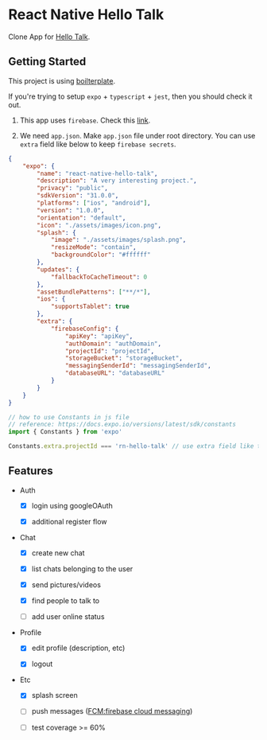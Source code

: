 # React Native Hello Talk

Clone App for [Hello Talk](https://www.hellotalk.com).

## Getting Started

This project is using [boilterplate](https://github.com/slorber/expo-typescript).

If you're trying to setup `expo` + `typescript` + `jest`, then you should check it out.

1. This app uses `firebase`. Check this [link](https://firebase.google.com/docs/web/setup).

2. We need `app.json`. Make `app.json` file under root directory. You can use `extra` field like below to keep `firebase secrets`.

```json
{
	"expo": {
		"name": "react-native-hello-talk",
		"description": "A very interesting project.",
		"privacy": "public",
		"sdkVersion": "31.0.0",
		"platforms": ["ios", "android"],
		"version": "1.0.0",
		"orientation": "default",
		"icon": "./assets/images/icon.png",
		"splash": {
			"image": "./assets/images/splash.png",
			"resizeMode": "contain",
			"backgroundColor": "#ffffff"
		},
		"updates": {
			"fallbackToCacheTimeout": 0
		},
		"assetBundlePatterns": ["**/*"],
		"ios": {
			"supportsTablet": true
		},
		"extra": {
			"firebaseConfig": {
				"apiKey": "apiKey",
				"authDomain": "authDomain",
				"projectId": "projectId",
				"storageBucket": "storageBucket",
				"messagingSenderId": "messagingSenderId",
				"databaseURL": "databaseURL"
			}
		}
	}
}
```

```js
// how to use Constants in js file
// reference: https://docs.expo.io/versions/latest/sdk/constants
import { Constants } from 'expo'

Constants.extra.projectId === 'rn-hello-talk' // use extra field like this!
```

## Features

- Auth

  - [x] login using googleOAuth

  - [x] additional register flow

- Chat

  - [x] create new chat

  - [x] list chats belonging to the user

  - [x] send pictures/videos

  - [x] find people to talk to

  - [ ] add user online status

- Profile

  - [x] edit profile (description, etc)

  - [x] logout

- Etc

  - [x] splash screen

  - [ ] push messages ([FCM:firebase cloud messaging](https://firebase.google.com/docs/cloud-messaging/))

  - [ ] test coverage >= 60%
